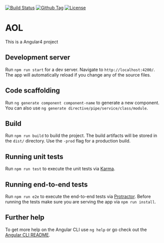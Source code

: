 [![Build Status][travis-image]][travis-url]
[![Github Tag][github-tag-image]][github-tag-url]
[![License][license-image]][license-url]

# AOL

This is a Angular4 project

## Development server

Run `npm run start` for a dev server. Navigate to `http://localhost:4200/`. The app will automatically reload if you change any of the source files.

## Code scaffolding

Run `ng generate component component-name` to generate a new component. You can also use `ng generate directive/pipe/service/class/module`.

## Build

Run `npm run build` to build the project. The build artifacts will be stored in the `dist/` directory. Use the `-prod` flag for a production build.

## Running unit tests

Run `npm run test` to execute the unit tests via [Karma](https://karma-runner.github.io).

## Running end-to-end tests

Run `npm run e2e` to execute the end-to-end tests via [Protractor](http://www.protractortest.org/).
Before running the tests make sure you are serving the app via `npm run install`.

## Further help

To get more help on the Angular CLI use `ng help` or go check out the [Angular CLI README](https://github.com/angular/angular-cli/blob/master/README.md).

[travis-image]: https://travis-ci.org/cocopelli/oz-aol.svg?branch=master
[travis-url]: https://travis-ci.org/cocopelli/oz-aol

[david-dep-image]: https://david-dm.org/cocopelli/oz-aol/status.svg
[david-dep-url]: https://david-dm.org/cocopelli/oz-aol

[david-devdep-image]: https://david-dm.org/cocopelli/oz-aol/dev-status.svg
[david-devdep-url]: https://david-dm.org/cocopelli/oz-aol?type=dev

[license-image]: https://img.shields.io/github/license/cocopelli/oz-aol.svg
[license-url]: https://github.com/cocopelli/oz-aol/blob/master/LICENSE

[github-tag-image]: https://img.shields.io/github/tag/cocopelli/oz-aol.svg
[github-tag-url]: https://github.com/cocopelli/oz-aol
